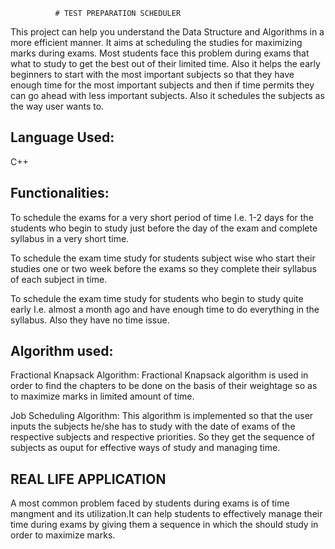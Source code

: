               # TEST PREPARATION SCHEDULER 

This project can help you understand the Data Structure and Algorithms in a more efficient manner. It aims at scheduling the studies for maximizing marks during exams. Most students face this problem during exams that what to study to get the best out of their limited time. Also it helps the early beginners to start with the most important subjects so that they have enough time for the most important subjects and then if time permits they can go ahead with less important subjects. Also it schedules the subjects as the way user wants to. 

## Language Used:

C++

## Functionalities:

To schedule the exams for a very short period of time I.e. 1-2 days for the students who begin to study just before the day of the exam and complete syllabus in a very short time.

To schedule the exam time study for students subject wise who start their studies one or two week before the exams so they complete their syllabus of each subject in time.


To schedule the exam time study for students who begin to study quite early I.e. almost a month ago and have enough time to do everything in the syllabus. Also they have no time issue.




## Algorithm used:

Fractional Knapsack Algorithm: Fractional Knapsack algorithm is used in order to find the chapters to be done on the basis of their weightage so as to maximize marks in limited amount of time.
 

Job Scheduling Algorithm: This algorithm is implemented so that the user inputs the subjects he/she has to study with the date of exams of the respective subjects and respective priorities. So they get the sequence of subjects as ouput for effective ways of study and managing time.


## REAL LIFE APPLICATION 

A most common problem faced by students during exams is of time mangment and its utilization.It can help students to effectively manage their time during exams by giving them a sequence in which the should study in order to maximize marks.

